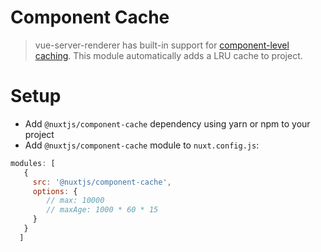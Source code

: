 # Component Cache
> vue-server-renderer has built-in support for [component-level caching](http://ssr.vuejs.org/en/caching.html#component-level-caching).
> This module automatically adds a LRU cache to project.

# Setup
 
- Add `@nuxtjs/component-cache` dependency using yarn or npm to your project
- Add `@nuxtjs/component-cache` module to `nuxt.config.js`:

```js
modules: [
   { 
     src: '@nuxtjs/component-cache',
     options: {
        // max: 10000
        // maxAge: 1000 * 60 * 15
     } 
   }
  ]
```
